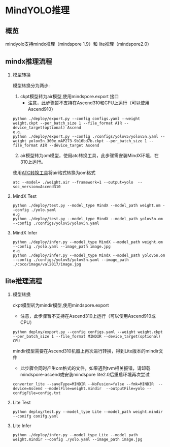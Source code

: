 # MindYOLO推理

## 概览

mindyolo支持mindx推理（mindspore 1.9）和 lite推理（mindspore2.0）

## mindx推理流程

1. 模型转换

   模型转换分为两步:
   1. ckpt模型转为air模型,使用mindspore.export 接口
      - 注意，此步骤暂不支持在Ascend310和CPU上运行（可以使用Ascend910）

   ```shell 
   python ./deploy/export.py --config configs.yaml --weight weight.ckpt --per_batch_size 1 --file_format AIR --device_target(optional) Ascend
   e.g.
   python ./deploy/export.py --config ./configs/yolov5/yolov5n.yaml --weight yolov5n_300e_mAP273-9b16bd7b.ckpt --per_batch_size 1 --file_format AIR --device_target Ascend
   ```

   2. air模型转为om模型，使用atc转换工具，此步骤需安装MindX环境，在310上运行。

   使用[ATC转换工具](https://www.hiascend.com/document/detail/zh/CANNCommunityEdition/63RC1alpha002/infacldevg/atctool/atlasatc_16_0005.html)将air格式转换为om格式
   ```shell
   atc --model= ./weight.air --framework=1 --output=yolo  --soc_version=Ascend310
   ```

2. MindX Test
   ```shell
   python ./deploy/test.py --model_type MindX --model_path weight.om --config ./yolo.yaml
   e.g
   python ./deploy/test.py --model_type MindX --model_path yolov5n.om --config ./configs/yolov5/yolov5n.yaml
   ```

3. MindX Infer
   ```shell
   python ./deploy/infer.py --model_type MindX --model_path weight.om --config ./yolo.yaml --image_path image.jpg
   e.g
   python ./deploy/infer.py --model_type MindX --model_path yolov5n.om --config ./configs/yolov5/yolov5n.yaml --image_path ./coco/image/val2017/image.jpg
   ```

## lite推理流程

1. 模型转换

   ckpt模型转为mindir模型,使用mindspore.export
   - 注意，此步骤暂不支持在Ascend310上运行（可以使用Ascend910或CPU）

   ```shell
   python deploy/export.py --config configs.yaml --weight weight.ckpt --per_batch_size 1 --file_format MINDIR --device_target(optional) CPU
   ```

   mindir模型需要在Ascend310机器上再次进行转换，得到Lite版本的mindir文件
   - 此步骤会同时产生om格式的文件，如果遇到tvm相关报错，请卸载mindspore-ascend或安装mindspore lite2.0后重启环境再次尝试
   ```shell
   converter_lite --saveType=MINDIR --NoFusion=false --fmk=MINDIR  --device=Ascend --modelFile=weight.mindir  --outputFile=yolo --configFile=config.txt
   ```

2. Lite Test

    ```shell
   python deploy/test.py --model_type Lite --model_path weight.mindir --conifg conifg.yaml
   ```

3. Lite Infer
   ```shell
   python ./deploy/infer.py --model_type Lite --model_path weight.mindir --config ./yolo.yaml --image_path image.jpg
   ```